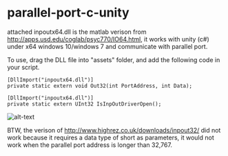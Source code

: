 # parallel-port-c-unity


attached inpoutx64.dll is the matlab verison from http://apps.usd.edu/coglab/psyc770/IO64.html, it works with unity (c#) under x64 windows 10/windows 7 and communicate with parallel port.

To use, drag the DLL file into "assets" folder, and add the following code in your script.

    [DllImport("inpoutx64.dll")]
    private static extern void Out32(int PortAddress, int Data);

    [DllImport("inpoutx64.dll")]
    private static extern UInt32 IsInpOutDriverOpen();
    
    
![alt-text](https://github.com/ZHANGneuro/parallel-port-c-unity/blob/master/ezgif-5-54451896ded1.gif)



BTW, the verison of http://www.highrez.co.uk/downloads/inpout32/ did not work because it requires a data type of short as parameters, it would not work when the parallel port address is longer than 32,767.





